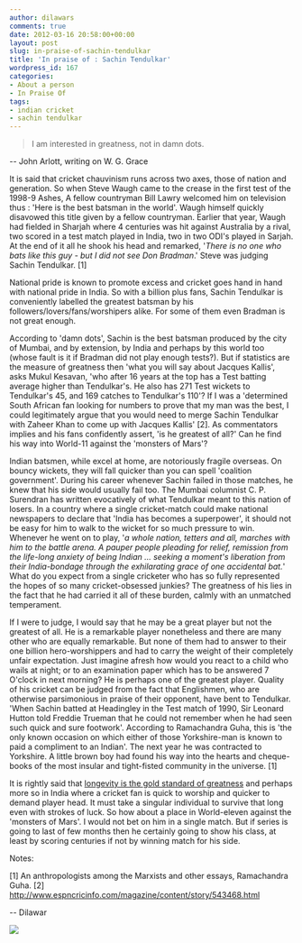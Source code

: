```yaml
---
author: dilawars
comments: true
date: 2012-03-16 20:58:00+00:00
layout: post
slug: in-praise-of-sachin-tendulkar
title: 'In praise of : Sachin Tendulkar'
wordpress_id: 167
categories:
- About a person
- In Praise Of
tags:
- indian cricket
- sachin tendulkar
---
```








> I am interested in greatness, not in damn dots.




-- John Arlott, writing on W. G. Grace


It is said that cricket chauvinism runs across two axes, those of nation and generation. So when Steve Waugh came to the crease in the first test of the 1998-9 Ashes, A fellow countryman Bill Lawry welcomed him on television thus : 'Here is the best batsman in the world'. Waugh himself quickly disavowed this title given by a fellow countryman. Earlier that year, Waugh had fielded in Sharjah where 4 centuries was hit against Australia by a rival, two scored in a test match played in India, two in two ODI's played in Sarjah. At the end of it all he shook his head and remarked, '_There is no one who bats like this guy - but I did not see Don Bradman_.' Steve was judging Sachin Tendulkar. [1]

<!-- more -->

National pride is known to promote excess and cricket goes hand in hand with national pride in India. So with a billion plus fans, Sachin Tendulkar is conveniently labelled the greatest batsman by his followers/lovers/fans/worshipers alike. For some of them even Bradman is not great enough.

According to 'damn dots', Sachin is the best batsman produced by the city of Mumbai, and by extension, by India and perhaps by this world too (whose fault is it if Bradman did not play enough tests?). But if statistics are the measure of greatness then 'what you will say about Jacques Kallis', asks Mukul Kesavan, 'who after 16 years at the top has a Test batting average higher than Tendulkar's. He also has 271 Test wickets to Tendulkar's 45, and 169 catches to Tendulkar's 110'? If I was a 'determined South African fan looking for numbers to prove that my man was the best, I could legitimately argue that you would need to merge Sachin Tendulkar with Zaheer Khan to come up with Jacques Kallis' [2]. As commentators implies and his fans confidently assert, 'is he greatest of all?' Can he find his way into World-11 against the 'monsters of Mars'?

Indian batsmen, while excel at home, are notoriously fragile overseas. On bouncy wickets, they will fall quicker than you can spell 'coalition government'. During his career whenever Sachin failed in those matches, he knew that his side would usually fail too. The Mumbai columnist C. P. Surendran has written evocatively of what Tendulkar meant to this nation of losers. In a country where a single cricket-match could make national newspapers to declare that 'India has becomes a superpower', it should not be easy for him to walk to the wicket for so much pressure to win. Whenever he went on to play, '_a whole nation, tetters and all, marches with him to the battle arena. A pauper people pleading for relief, remission from the life-long anxiety of being Indian ... seeking a moment's liberation from their India-bondage through the exhilarating grace of one accidental bat._'  What do you expect from a single cricketer who has so fully represented the hopes of so many cricket-obsessed junkies? The greatness of his lies in the fact that he had carried it all of these burden, calmly with an unmatched temperament.

If I were to judge, I would say that he may be a great player but not the greatest of all. He is a remarkable player nonetheless and there are many other who are equally remarkable. But none of them had to answer to their one billion hero-worshippers and had to carry the weight of their completely unfair expectation. Just imagine afresh how would you react to a child who wails at night; or to an examination paper which has to be answered 7 O'clock in next morning? He is perhaps one of the greatest player. Quality of his cricket can be judged from the fact that Englishmen, who are otherwise parsimonious in praise of their opponent, have bent to Tendulkar. 'When Sachin batted at Headingley in the Test match of 1990, Sir Leonard Hutton told Freddie Trueman that he could not remember when he had seen such quick and sure footwork'. According to Ramachandra Guha, this is 'the only known occasion on which either of those Yorkshire-man is known to paid a compliment to an Indian'. The next year he was contracted to Yorkshire. A little brown boy had found his way into the hearts and cheque-books of the most insular and tight-fisted community in the universe. [1]

It is rightly said that [longevity is the gold standard of greatness](http://www.thehindu.com/opinion/editorial/article3003779.ece) and perhaps more so in India where a cricket fan is quick to worship and quicker to demand player head. It must take a singular individual to survive that long even with strokes of luck. So how about a place in World-eleven against the 'monsters of Mars'. I would not bet on him in a single match. But if series is going to last of few months then he certainly going to show his class, at least by scoring centuries if not by winning match for his side.

Notes:

[1] An anthropologists among the Marxists and other essays, Ramachandra Guha.
[2] http://www.espncricinfo.com/magazine/content/story/543468.html

--
Dilawar









![](https://blogger.googleusercontent.com/tracker/3794193585985230867-1377816676430465512?l=dilawarsays.blogspot.com)

